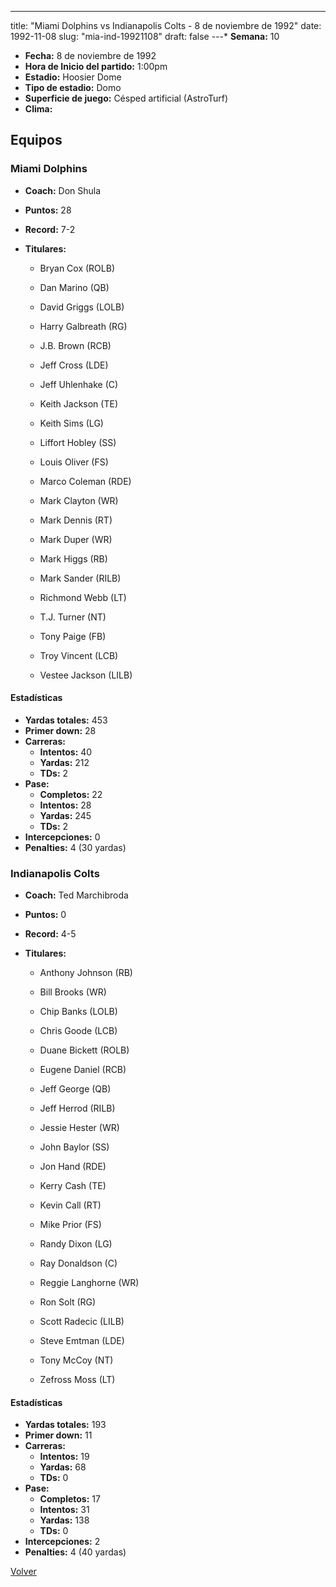 ---
title: "Miami Dolphins vs Indianapolis Colts - 8 de noviembre de 1992"
date: 1992-11-08
slug: "mia-ind-19921108"
draft: false
---* **Semana:** 10
* **Fecha:** 8 de noviembre de 1992
* **Hora de Inicio del partido:** 1:00pm
* **Estadio:** Hoosier Dome
* **Tipo de estadio:** Domo
* **Superficie de juego:** Césped artificial (AstroTurf)
* **Clima:** 

## Equipos


### Miami Dolphins
* **Coach:** Don Shula
* **Puntos:** 28
* **Record:** 7-2
* **Titulares:** 

  * Bryan Cox (ROLB) 

  * Dan Marino (QB) 

  * David Griggs (LOLB) 

  * Harry Galbreath (RG) 

  * J.B. Brown (RCB) 

  * Jeff Cross (LDE) 

  * Jeff Uhlenhake (C) 

  * Keith Jackson (TE) 

  * Keith Sims (LG) 

  * Liffort Hobley (SS) 

  * Louis Oliver (FS) 

  * Marco Coleman (RDE) 

  * Mark Clayton (WR) 

  * Mark Dennis (RT) 

  * Mark Duper (WR) 

  * Mark Higgs (RB) 

  * Mark Sander (RILB) 

  * Richmond Webb (LT) 

  * T.J. Turner (NT) 

  * Tony Paige (FB) 

  * Troy Vincent (LCB) 

  * Vestee Jackson (LILB) 

#### Estadísticas
* **Yardas totales:** 453
* **Primer down:** 28
* **Carreras:**
  * **Intentos:** 40
  * **Yardas:** 212
  * **TDs:** 2
* **Pase:**
  * **Completos:** 22
  * **Intentos:** 28
  * **Yardas:** 245
  * **TDs:** 2
* **Intercepciones:** 0
* **Penalties:** 4 (30 yardas)

### Indianapolis Colts
* **Coach:** Ted Marchibroda
* **Puntos:** 0
* **Record:** 4-5
* **Titulares:** 

  * Anthony Johnson (RB) 

  * Bill Brooks (WR) 

  * Chip Banks (LOLB) 

  * Chris Goode (LCB) 

  * Duane Bickett (ROLB) 

  * Eugene Daniel (RCB) 

  * Jeff George (QB) 

  * Jeff Herrod (RILB) 

  * Jessie Hester (WR) 

  * John Baylor (SS) 

  * Jon Hand (RDE) 

  * Kerry Cash (TE) 

  * Kevin Call (RT) 

  * Mike Prior (FS) 

  * Randy Dixon (LG) 

  * Ray Donaldson (C) 

  * Reggie Langhorne (WR) 

  * Ron Solt (RG) 

  * Scott Radecic (LILB) 

  * Steve Emtman (LDE) 

  * Tony McCoy (NT) 

  * Zefross Moss (LT) 

#### Estadísticas
* **Yardas totales:** 193
* **Primer down:** 11
* **Carreras:**
  * **Intentos:** 19
  * **Yardas:** 68
  * **TDs:** 0
* **Pase:**
  * **Completos:** 17
  * **Intentos:** 31
  * **Yardas:** 138
  * **TDs:** 0
* **Intercepciones:** 2
* **Penalties:** 4 (40 yardas)


[Volver](/historia/1992)
